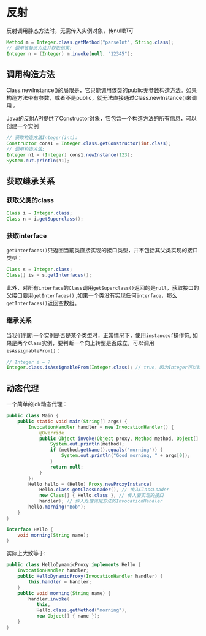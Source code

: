 # 反射

反射调用静态方法时，无需传入实例对象，传null即可

```java
Method m = Integer.class.getMethod("parseInt", String.class);
// 调用该静态方法并获取结果:
Integer n = (Integer) m.invoke(null, "12345");
```

## 调用构造方法

 Class.newInstance()的局限是，它只能调用该类的public无参数构造方法。如果构造方法带有参数，或者不是public，就无法直接通过Class.newInstance()来调用 。

 Java的反射API提供了Constructor对象，它包含一个构造方法的所有信息，可以创建一个实例 

```java
// 获取构造方法Integer(int):
Constructor cons1 = Integer.class.getConstructor(int.class);
// 调用构造方法:
Integer n1 = (Integer) cons1.newInstance(123);
System.out.println(n1);
```

## 获取继承关系

### 获取父类的class

```java
Class i = Integer.class;
Class n = i.getSuperclass();
```

### 获取interface

 `getInterfaces()`只返回当前类直接实现的接口类型，并不包括其父类实现的接口类型： 

```java
Class s = Integer.class;
Class[] is = s.getInterfaces();
```

 此外，对所有`interface`的`Class`调用`getSuperclass()`返回的是`null`，获取接口的父接口要用`getInterfaces()` ,如果一个类没有实现任何`interface`，那么`getInterfaces()`返回空数组。 

### 继承关系

 当我们判断一个实例是否是某个类型时，正常情况下，使用`instanceof`操作符, 如果是两个`Class`实例，要判断一个向上转型是否成立，可以调用`isAssignableFrom()`： 

```java
// Integer i = ?
Integer.class.isAssignableFrom(Integer.class); // true，因为Integer可以赋值给Integer
```

## 动态代理

一个简单的jdk动态代理：

```java
public class Main {
    public static void main(String[] args) {
        InvocationHandler handler = new InvocationHandler() {
            @Override
            public Object invoke(Object proxy, Method method, Object[] args) throws Throwable {
                System.out.println(method);
                if (method.getName().equals("morning")) {
                    System.out.println("Good morning, " + args[0]);
                }
                return null;
            }
        };
        Hello hello = (Hello) Proxy.newProxyInstance(
            Hello.class.getClassLoader(), // 传入ClassLoader
            new Class[] { Hello.class }, // 传入要实现的接口
            handler); // 传入处理调用方法的InvocationHandler
        hello.morning("Bob");
    }
}

interface Hello {
    void morning(String name);
}

```

实际上大致等于:

```java
public class HelloDynamicProxy implements Hello {
    InvocationHandler handler;
    public HelloDynamicProxy(InvocationHandler handler) {
        this.handler = handler;
    }
    public void morning(String name) {
        handler.invoke(
           this,
           Hello.class.getMethod("morning"),
           new Object[] { name });
    }
}
```

